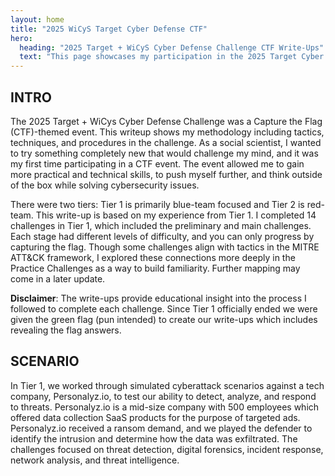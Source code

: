 ```yaml
---
layout: home
title: "2025 WiCyS Target Cyber Defense CTF"
hero:
  heading: "2025 Target + WiCyS Cyber Defense Challenge CTF Write-Ups"
  text: "This page showcases my participation in the 2025 Target Cyber Defense CTF Challenge hosted by WiCyS which ran from July 1 through August 14, 2025."
---
```


## **INTRO**

The 2025 Target + WiCys Cyber Defense Challenge was a Capture the Flag (CTF)-themed event. This writeup shows my methodology including tactics, techniques, and procedures in the challenge. As a social scientist, I wanted to try something completely new that would challenge my mind, and it was my first time participating in a CTF event. The event allowed me to gain more practical and technical skills, to push myself further, and think outside of the box while solving cybersecurity issues. 

There were two tiers: Tier 1 is primarily blue-team focused and Tier 2 is red-team. This write-up is based on my experience from Tier 1. I completed 14 challenges in Tier 1, which included the preliminary and main challenges. Each stage had different levels of difficulty, and you can only progress by capturing the flag. Though some challenges align with tactics in the MITRE ATT&CK framework, I explored these connections more deeply in the Practice Challenges as a way to build familiarity. Further mapping may come in a later update.

**Disclaimer**: The write-ups provide educational insight into the process I followed to complete each challenge. Since Tier 1 officially ended we were given the green flag (pun intended) to create our write-ups which includes revealing the flag answers. 

## **SCENARIO**

In Tier 1, we worked through simulated cyberattack scenarios against a tech company, Personalyz.io, to test our ability to detect, analyze, and respond to threats.  Personalyz.io is a mid-size company with 500 employees which offered data collection SaaS products for the purpose of targeted ads. Personalyz.io received a ransom demand, and we played the defender to identify the intrusion and determine how the data was exfiltrated. The challenges focused on threat detection, digital forensics, incident response, network analysis, and threat intelligence.


